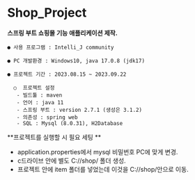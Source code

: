 # Shop_Project

**스프링 부트 쇼핑몰 기능 애플리케이션 제작.**

    ● 사용 프로그램 : Intelli_J community
    
    ● PC 개발환경 : Windows10, java 17.0.8 (jdk17)
    
    ● 프로젝트 기간 : 2023.08.15 ~ 2023.09.22
    
      ○  프로젝트 설정
       - 빌드툴 : maven
       - 언어 : java 11
       - 스프링 부트 : version 2.7.1 (생성은 3.1.2)
       - 의존성 : spring web
       - SQL : Mysql (8.0.31), H2Database

**프로젝트를 실행할 시 필요 세팅 **
- application.properties에서 mysql 비밀번호 PC에 맞게 변경.
- c드라이브 안에 별도 C://shop/ 폴더 생성.
- 프로젝트 안에 item 폴더를 넣었는데 이것을 C://shop/안으로 이동.
